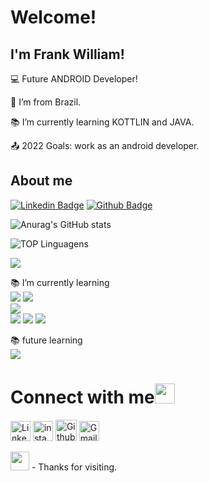 # Welcome!

 

## I'm Frank William!

 

:computer: Future ANDROID Developer!

:house_with_garden: I’m from Brazil.

:books: I’m currently learning KOTTLIN and JAVA.

:outbox_tray: 2022 Goals: work as an android developer.

 


## About me

[![Linkedin Badge](https://img.shields.io/badge/-LinkedIn-blue?style=flat-square&logo=Linkedin&logoColor=white&link=https://www.linkedin.com/in/frankwra/)]( https://www.linkedin.com/in/frankwra/)
[![Github Badge](https://img.shields.io/badge/-Github-000?style=flat-square&logo=Github&logoColor=white&link=)](https://github.com/Frankwra)

![Anurag's GitHub stats](https://github-readme-stats.vercel.app/api?username=frankwra&show_icons=true&theme=radical) 

![TOP Linguagens](https://github-readme-stats.vercel.app/api/top-langs/?username=frankwra&layout=compact&theme=radical)

<img src="https://img.shields.io/badge/lenovo%20laptop-E2231A?style=for-the-badge&logo=lenovo&logoColor=white" />
<br>

:books: I’m currently learning <br>
<img src="https://img.shields.io/badge/Kotlin-0095D5?style=for-the-badge&logo=kotlin&logoColor=white" />
<img src="https://img.shields.io/badge/Java-ED8B00?style=for-the-badge&logo=java&logoColor=white" />
<br>
<img src="https://img.shields.io/badge/Delphi_RAD_Studio-B22222?style=for-the-badge&logo=delphi&logoColor=white" />
<br>
<img src="https://img.shields.io/badge/HTML5-E34F26?style=for-the-badge&logo=html5&logoColor=white" />
<img src="https://img.shields.io/badge/CSS3-1572B6?style=for-the-badge&logo=css3&logoColor=white" />
<img src="https://img.shields.io/badge/JavaScript-323330?style=for-the-badge&logo=javascript&logoColor=F7DF1E" />
<br>

:books: future learning <br>
<img src="https://img.shields.io/badge/Swift-FA7343?style=for-the-badge&logo=swift&logoColor=white" />
<br>

# Connect with me<img src="https://github.com/TheDudeThatCode/TheDudeThatCode/blob/master/Assets/Handshake.gif" height="32px">


[<img src="https://github.com/TheDudeThatCode/TheDudeThatCode/blob/master/Assets/Linkedin.svg" alt="Linkedin Logo" width="32">](https://in.linkedin.com/in/frankwra)    [<img src="https://github.com/TheDudeThatCode/TheDudeThatCode/blob/master/Assets/Instagram.svg" alt="instagram logo" width="32">](https://www.instagram.com/frank_wra/)    [<img src="https://cdn.svgporn.com/logos/github-icon.svg" alt="Github logo" width="34">](https://github.com/frankwra)     [<img src="https://github.com/TheDudeThatCode/TheDudeThatCode/blob/master/Assets/Gmail.svg" alt="Gmail logo" height="32">](mailto:frankwra@gmail.com)


<img src=https://github.com/TheDudeThatCode/TheDudeThatCode/blob/master/Assets/Earth.gif width="30">
- Thanks for visiting.

